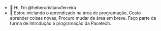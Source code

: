 - 👋 Hi, I’m @hebercristianoferreira
- 👀 Estou iniciando o aprendizado na área de programação,
Gosto aprender coisas novas, 
     Procuro mudar de área em breve.
     Faço parte da turma de Introdução a programação da Pacetech.

<!---
hebercristianoferreira/hebercristianoferreira is a ✨ special ✨ repository because its `README.md` (this file) appears on your GitHub profile.
You can click the Preview link to take a look at your changes.
--->
